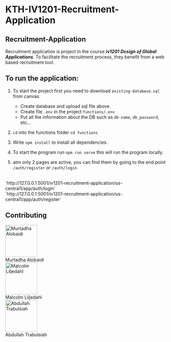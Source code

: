 # KTH-IV1201-Recruitment-Application

## Recruitment-Application
Recruitment application is project in the course ***iv1201 Design of Global Applications***. To facilitate the recruitment process, they benefit from a web based recruitment tool. 

## To run the application:

1. To start the project first you need to download `existing-database.sql` from canvas.
    * Create database and upload sql file above.
    * Create file `.env` in the project `functions/.env`
    * Put all the information about the DB such as `db-name`, `db_password`, etc...  

2. `cd` into the functions folder `cd functions`

3. Write `npm install` to install all dependencies.

4. To start the program run `npm run serve` this will run the program locally.

4. atm only 2 pages are active, you can find them by going to the end point `/auth/register` or `/auth/login` 
<br>
    `http://127.0.0.1:5001/iv1201-recruitment-application/us-central1/app/auth/login`
<br>
    `http://127.0.0.1:5001/iv1201-recruitment-application/us-central1/app/auth/register`
     
 ## Contributing
<div>
   <img src="https://avatars.githubusercontent.com/u/69900487?v=4" alt="Murtadha Alobaidi" width="100px"> 
   <br>
   Murtadha Alobaidi
   <br>
  <img src="https://avatars.githubusercontent.com/u/71021972?v=4" alt="Malcolm Liljedahl" width="100px">
  <br>
  Malcolm Liljedahl
  <br>
  <img src="https://avatars.githubusercontent.com/u/83720452?v=4" alt="Abdullah Trabulsiah" width="100px">
  <br>
  Abdullah Trabulsiah
  <br>
</div>

